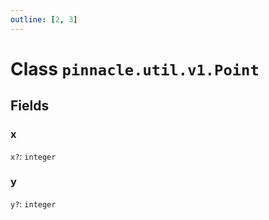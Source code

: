 ```yaml
---
outline: [2, 3]
---
```


# Class `pinnacle.util.v1.Point`




## Fields

### x <Badge type="danger" text="nullable" />

`x?`: <code>integer</code>



### y <Badge type="danger" text="nullable" />

`y?`: <code>integer</code>




